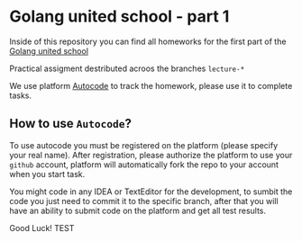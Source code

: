 # Golang united school - part 1

Inside of this repository you can find all homeworks for the first part of the [Golang united school](https://community-z.com/communities/golang/golang-united-school)

Practical assigment destributed acroos the branches `lecture-*`

We use platform [Autocode](https://autocode-next.lab.epam.com) to track the homework, please use it to complete tasks.

## How to use `Autocode`?
To use autocode you must be registered on the platform (please specify your real name).
After registration, please authorize the platform to use your `github` account, platform will automatically fork the repo to your account when you start task.

You might code in any IDEA or TextEditor for the development, to sumbit the code you just need to commit it to the specific branch, after that you will have an ability to submit code on the platform and get all test results.

Good Luck!
TEST